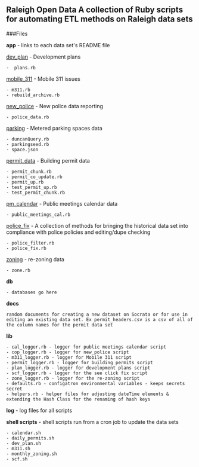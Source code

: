 
## **R**aleigh **O**pen **D**ata A collection of Ruby scripts for automating ETL methods on Raleigh data sets

###Files

**app** - links to each data set's README file

  [dev_plan](app/dev_plan/README.md)  - Development plans  

    -  plans.rb  
  [mobile_311](app/mobile_311/README.md) - Mobile 311 issues  

    - m311.rb  
    - rebuild_archive.rb  
  [new_police](app/new_police/README.md)  - New police data reporting 
 
    - police_data.rb 

  [parking](app/parking/README.md) - Metered parking spaces data 
   
    - duncanQuery.rb  
    - parkingseed.rb  
    - space.json  

  [permit_data](app/permit_data/README.md)  - Building permit data  

    - permit_chunk.rb  
    - permit_co_update.rb  
    - permit_up.rb  
    - test_permit_up.rb  
    - test_permit_chunk.rb  

  [pm\_calendar](app/pm_calendar/README.md)  -  Public meetings calendar data 
 
    - public_meetings_cal.rb  
  [police\_fix](app/police_fix/README.md)  - A collection of methods for bringing the historical data set into compliance with police policies and editing/dupe checking

    - police_filter.rb  
    - police_fix.rb
  [zoning](app/zoning/README.md)   - re-zoning data
    
    - zone.rb

**db**

	- databases go here
**docs**

	random documents for creating a new dataset on Socrata or for use in editing an existing data set. Ex permit_headers.csv is a csv of all of the column names for the permit data set
**lib**

    - cal_logger.rb - logger for public meetings calendar script
    - cop_logger.rb - logger for new_police script   
    - m311_logger.rb - logger for Mobile 311 script
    - permit_logger.rb - logger for building permits script
    - plan_logger.rb - logger for development plans script
    - scf_logger.rb - logger for the see click fix script
    - zone_logger.rb - logger for the re-zoning script  
    - defaults.rb - configatron environmental variables - keeps secrets secret         
    - helpers.rb - helper files for adjusting dateTime elements & extending the Hash Class for the renaming of hash keys


**log** - log files for all scripts

**shell scripts** - shell scripts run from a cron job to update the data sets	

    - calendar.sh
    - daily_permits.sh
    - dev_plan.sh
    - m311.sh
    - monthly_zoning.sh
    - scf.sh



